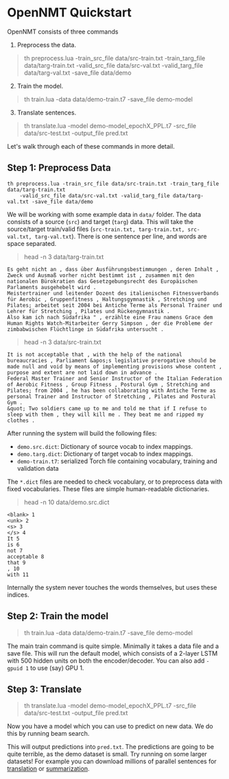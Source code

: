 # OpenNMT Quickstart

OpenNMT consists of three commands 

1. Preprocess the data.

> th preprocess.lua -train_src_file data/src-train.txt -train_targ_file data/targ-train.txt -valid_src_file data/src-val.txt -valid_targ_file data/targ-val.txt -save_file data/demo

2. Train the model.

> th train.lua -data data/demo-train.t7 -save_file demo-model

3. Translate sentences.

> th translate.lua -model demo-model_epochX_PPL.t7 -src_file data/src-test.txt -output_file pred.txt

Let's walk through each of these commands in more detail. 


## Step 1: Preprocess Data

```
th preprocess.lua -train_src_file data/src-train.txt -train_targ_file data/targ-train.txt
    -valid_src_file data/src-val.txt -valid_targ_file data/targ-val.txt -save_file data/demo
```


We will be working with some example data in `data/` folder.
The data consists of a source (`src`) and target (`targ`) data.
This will take the source/target train/valid files (`src-train.txt, targ-train.txt,
src-val.txt, targ-val.txt`). There is one sentence per line, and words are space separated.

> head -n 3 data/targ-train.txt

```
Es geht nicht an , dass über Ausführungsbestimmungen , deren Inhalt , Zweck und Ausmaß vorher nicht bestimmt ist , zusammen mit den nationalen Bürokratien das Gesetzgebungsrecht des Europäischen Parlaments ausgehebelt wird .
Meistertrainer und leitender Dozent des italienischen Fitnessverbands für Aerobic , Gruppenfitness , Haltungsgymnastik , Stretching und Pilates; arbeitet seit 2004 bei Antiche Terme als Personal Trainer und Lehrer für Stretching , Pilates und Rückengymnastik .
Also kam ich nach Südafrika " , erzählte eine Frau namens Grace dem Human Rights Watch-Mitarbeiter Gerry Simpson , der die Probleme der zimbabwischen Flüchtlinge in Südafrika untersucht .
```

> head -n 3 data/src-train.txt

```
It is not acceptable that , with the help of the national bureaucracies , Parliament &apos;s legislative prerogative should be made null and void by means of implementing provisions whose content , purpose and extent are not laid down in advance .
Federal Master Trainer and Senior Instructor of the Italian Federation of Aerobic Fitness , Group Fitness , Postural Gym , Stretching and Pilates; from 2004 , he has been collaborating with Antiche Terme as personal Trainer and Instructor of Stretching , Pilates and Postural Gym .
&quot; Two soldiers came up to me and told me that if I refuse to sleep with them , they will kill me . They beat me and ripped my clothes .
```

After running the system will build the following files:

* `demo.src.dict`: Dictionary of source vocab to index mappings.
* `demo.targ.dict`: Dictionary of target vocab to index mappings.
* `demo-train.t7`: serialized Torch file containing vocabulary, training and validation data

The `*.dict` files are needed to check vocabulary, or to preprocess data with fixed vocabularies.
These files are simple human-readable dictionaries.

> head -n 10 data/demo.src.dict

```
<blank> 1
<unk> 2
<s> 3
</s> 4
It 5
is 6
not 7
acceptable 8
that 9
, 10
with 11
```

Internally the system never touches the words themselves, but uses these indices.

## Step 2: Train the model

> th train.lua -data data/demo-train.t7 -save_file demo-model

The main train command is quite simple. Minimally it takes a data file
and a save file.  This will run the default model, which consists of a
2-layer LSTM with 500 hidden units on both the encoder/decoder. You
can also add `-gpuid 1` to use (say) GPU 1.

## Step 3: Translate

> th translate.lua -model demo-model_epochX_PPL.t7 -src_file data/src-test.txt -output_file pred.txt

Now you have a model which you can use to predict on new data. We do this by running beam search.

This will output predictions into `pred.txt`. The predictions are going to be quite terrible,
as the demo dataset is small. Try running on some larger datasets! For example you can download
millions of parallel sentences for [translation](http://www.statmt.org/wmt15/translation-task.html)
or [summarization](https://github.com/harvardnlp/sent-summary).


